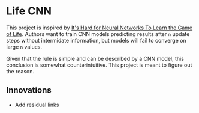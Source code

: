 # Life CNN

This project is inspired by [It's Hard for Neural Networks To Learn the Game of Life](https://arxiv.org/abs/2009.01398).
Authors want to train CNN models predicting results after `n` update steps without intermidate information, but models will fail to converge on large `n` values.

Given that the rule is simple and can be described by a CNN model, this conclusion is somewhat counterintuitive.
This project is meant to figure out the reason.

## Innovations

- Add residual links
